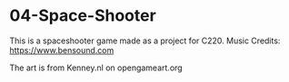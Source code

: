 # 04-Space-Shooter

This is a spaceshooter game made as a project for C220. Music Credits: https://www.bensound.com

The art is from Kenney.nl on opengameart.org
